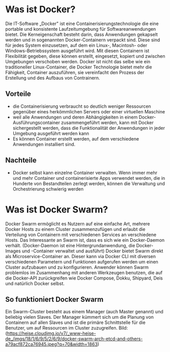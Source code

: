 # Was ist Docker?

Die IT-Software „Docker" ist eine Containerisierungstechnologie die eine portable und konsistente Laufzeitumgebung für Softwareanwendungen bietet. Die Kerneigenschaft besteht darin, dass Anwendungen gekapselt werden und in sogenannten Docker-Containern verpackt sind. Diese sind für jedes System einzusetzen, auf dem ein Linux-, Macintosh- oder Windows-Betriebssystem ausgeführt wird.
Mit diesen Containern ist Flexibilität gegeben, diese können erstellt, eingesetzt, kopiert und zwischen Umgebungen verschoben werden.
Docker ist nicht das selbe wie ein traditioneller Linux-Container, die Docker Technologie bietet mehr die Fähigkeit, Container auszuführen, sie vereinfacht den Prozess der Erstellung und des Aufbaus von Contrainern.

## Vorteile
* die Containerisierung verbraucht so deutlich weniger Ressourcen gegenüber eines herkömmlichen Servers oder einer virtuellen Maschine
* weil alle Anwendungen und deren Abhängigkeiten in einem Docker-Ausführungscontainer zusammengeführt werden, kann mit Docker sichergestellt werden, dass die Funktionalität der Anwendungen in jeder Umgebung ausgeführt werden kann
* Es können Container erstellt werden, auf dem verschiedene Anwendungen installiert sind.

## Nachteile
* Docker selbst kann einzelne Container verwalten. Wenn immer mehr und mehr Container und containerisierte Apps verwendet werden, die in Hunderte von Bestandteilen zerlegt werden, können die Verwaltung und Orchestrierung schwierig werden

# Was ist Docker Swarm?

Docker Swarm ermöglicht es Nutzern auf eine einfache Art, mehrere Docker Hosts zu einem Cluster zusammenzufügen und erlaubt die Verteilung von Containern mit verschiedenen Services an verschiedene Hosts. Das Interessante an Swarm ist, dass es sich wie ein Docker-Daemon verhält.
(Docker-Daemon ist eine Hintergrundanwendung, die Docker-Images und -Container verwaltet und ausführt)
Docker bietet Swarm direkt als Microservice-Container an. Dieser kann via Docker CLI mit diversen verschiedenen Parametern und Funktionen aufgerufen werden um einen Cluster aufzubauen und zu konfigurieren.
Anwender können Swarm problemlos im Zusammenhang mit anderen Werkzeugen benutzen, die auf die Docker-API zurückgreifen wie Docker Compose, Dokku, Shipyard, Deis und natürlich Docker selbst.

## So funktioniert Docker Swarm
Ein Swarm-Cluster besteht aus einem Manager (auch Master genannt) und beliebig vielen Slaves. Der Manager kümmert sich um die Planung von Containern auf allen Slaves und ist die primäre Schnittstelle für die Benutzer, um auf Ressourcen im Cluster zuzugreifen. Bild: (https://heise.cloudimg.io/v7/_www-heise-de_/imgs/18/1/6/9/5/2/6/9/docker-swarm-arch-etcd-and-others-a79acf872ca76945.jpeg?q=70&width=1863)